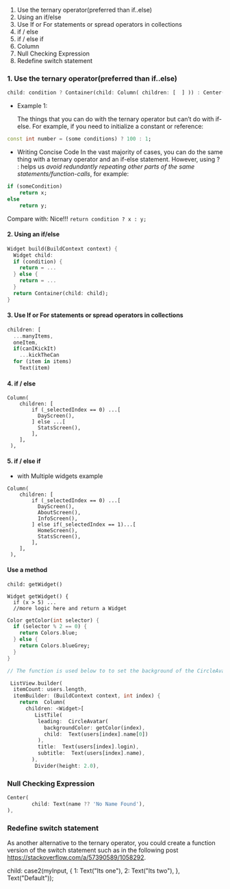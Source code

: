 1. Use the ternary operator(preferred than if..else)
2. Using an if/else
3. Use If or For statements or spread operators in collections
4. if / else
5. if / else if
6. Column
7. Null Checking Expression
8. Redefine switch statement


### 1. Use the ternary operator(preferred than if..else)

```dart
child: condition ? Container(child: Column( children: [  ] )) : Center()
```

* Example 1:

    The things that you can do with the ternary operator but can’t do with if-else. For example, if you need to initialize a constant or reference:

```dart
const int number = (some conditions) ? 100 : 1;
```

* Writing Concise Code
    In the vast majority of cases, you can do the same thing with a ternary operator and an if-else statement. However, using ? : helps us *avoid redundantly repeating other parts of the same statements/function-calls*, for example:


```dart
if (someCondition)
    return x;
else
    return y;
```

Compare with:
Nice!!!
`return condition ? x : y;`

#### 2. Using an if/else

```dart
Widget build(BuildContext context) {
  Widget child:
  if (condition) {
    return = ...
  } else {
    return = ...
  }
  return Container(child: child);
}
```

#### 3. Use If or For statements or spread operators in collections

```dart
children: [
  ...manyItems,
  oneItem,
  if(canIKickIt)
    ...kickTheCan
  for (item in items)
    Text(item)
```

#### 4. if / else

```
Column(
    children: [
        if (_selectedIndex == 0) ...[
          DayScreen(),
        ] else ...[
          StatsScreen(),
        ],
    ],
 ),
```

#### 5. if / else if

* with Multiple widgets example

```
Column(
    children: [
        if (_selectedIndex == 0) ...[
          DayScreen(),
          AboutScreen(),
          InfoScreen(),
        ] else if(_selectedIndex == 1)...[
          HomeScreen(),
          StatsScreen(),
        ],
    ],
 ),
```

#### Use a method

```
child: getWidget()

Widget getWidget() {
  if (x > 5) ...
  //more logic here and return a Widget
```

```dart
Color getColor(int selector) {
  if (selector % 2 == 0) {
    return Colors.blue;
  } else {
    return Colors.blueGrey;
  }
}

// The function is used below to to set the background of the CircleAvatar.

 ListView.builder(
  itemCount: users.length,
  itemBuilder: (BuildContext context, int index) {
    return  Column(
      children: <Widget>[
         ListTile(
          leading:  CircleAvatar(
            backgroundColor: getColor(index),
            child:  Text(users[index].name[0])
          ),
          title:  Text(users[index].login),
          subtitle:  Text(users[index].name),
        ),
         Divider(height: 2.0),
```

### Null Checking Expression

```dart
Center(
        child: Text(name ?? 'No Name Found'),
),
```

### Redefine switch statement

As another alternative to the ternary operator, you could create a function version of the switch statement such as in the following post https://stackoverflow.com/a/57390589/1058292.

  child: case2(myInput,
  {
    1: Text("Its one"),
    2: Text("Its two"),
  }, Text("Default"));
